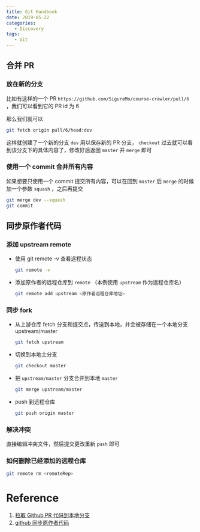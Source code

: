 ```yaml
---
title: Git Handbook
date: 2019-05-22
categories:
   - Discovery
tags:
   - Git
---
```


## 合并 PR

### 放在新的分支

比如有这样的一个 PR `https://github.com/SigureMo/course-crawler/pull/6` ，我们可以看到它的 PR id 为 6

那么我们就可以

```bash
git fetch origin pull/6/head:dev
```

这样就创建了一个新的分支 `dev` 用以保存新的 PR 分支， `checkout` 过去就可以看到该分支下的具体内容了，修改好后返回 `master` 并 `merge` 即可

### 使用一个 commit 合并所有内容

如果想要只使用一个 commit 提交所有内容，可以在回到 `master` 后 `merge` 的时候加一个参数 `squash` ，之后再提交

```bash
git merge dev --squash
git commit
```

## 同步原作者代码

### 添加 upstream remote

-  使用 git remote -v 查看远程状态

   ```bash
   git remote -v
   ```

-  添加原作者的远程仓库到 `remote` （本例使用 `upstream` 作为远程仓库名）

   ```bash
   git remote add upstream <原作者远程仓库地址>
   ```

### 同步 fork

-  从上游仓库 fetch 分支和提交点，传送到本地，并会被存储在一个本地分支 upstream/master

   ```bash
   git fetch upstream
   ```

-  切换到本地主分支

   ```bash
   git checkout master
   ```

-  把 `upstream/master` 分支合并到本地 `master`
   ```bash
   git merge upstream/master
   ```
-  push 到远程仓库
   ```bash
   git push origin master
   ```

### 解决冲突

直接编辑冲突文件，然后提交更改重新 `push` 即可

### 如何删除已经添加的远程仓库

```bash
git remote rm <remoteRep>
```

# Reference

1. [拉取 Github PR 代码到本地分支](https://www.huangyunkun.com/2018/06/15/pull-github-pr-to-local-branch/)
2. [github 同步原作者代码](https://blog.csdn.net/lym152898/article/details/80505406)
